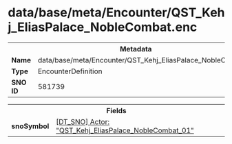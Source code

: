 <h1>data/base/meta/Encounter/QST_Kehj_EliasPalace_NobleCombat.enc</h1><table><tr><th colspan="100%">Metadata</th></tr><tr><td><b>Name</b></td><td>data/base/meta/Encounter/QST_Kehj_EliasPalace_NobleCombat.enc</td></tr><tr><td><b>Type</b></td><td>EncounterDefinition</td></tr><tr><td><b>SNO ID</b></td><td>581739</td></tr></table>

<table><tr><th colspan="100%">Fields</th></tr><tr><td><b>snoSymbol</b></td><td><a href="..\Actor\QST_Kehj_EliasPalace_NobleCombat_01.acr">[DT_SNO] Actor: "QST_Kehj_EliasPalace_NobleCombat_01"</a></td></tr></table>

